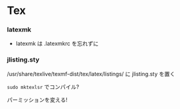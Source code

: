 # Tex

### latexmk
- latexmk は .latexmkrc を忘れずに

### jlisting.sty

/usr/share/texlive/texmf-dist/tex/latex/listings/
に jlisting.sty を置く

`sudo mktexlsr` でコンパイル?

パーミッションを変える!


